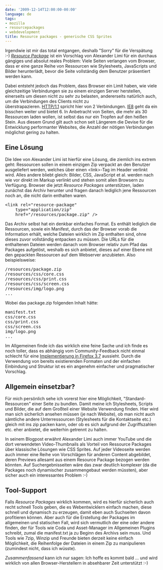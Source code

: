 ```yaml
---
date: '2009-12-14T12:00:00-00:00'
language: de
tags:
- mozilla
- resourcepackages
- webdevelopment
title: Resource packages - generische CSS Sprites
---
```



Irgendwie ist mir das total entgangen, deshalb &quot;Sorry&quot; f&uuml;r die Versp&auml;tung :-)&nbsp;<em style="font-style: italic; "><a href="http://limi.net/articles/resource-packages/">Resource Package</a></em>&nbsp;ist ein Vorschlag von Alexander Limi f&uuml;r ein durchaus g&auml;ngiges und absolut reales Problem: Viele Seiten verlangen vom Browser, dass er eine ganze Reihe von Ressourcen wie Stylesheets, JavaScripts und Bilder herunterl&auml;dt, bevor die Seite vollst&auml;ndig dem Benutzer pr&auml;sentiert werden kann.

Dabei entsteht jedoch das Problem, dass Browser ein Limit haben, wie viele gleichzeitige Verbindungen sie zu einem einzigen Server herstellen, einerseits um diesen nicht zu sehr zu belasten, andererseits nat&uuml;rlich auch, um die Verbindungen des Clients nicht zu &uuml;berstrapazieren.&nbsp;<a href="http://www.w3.org/Protocols/rfc2616/rfc2616-sec8.html#sec8.1.4">HTTP/1.1</a>&nbsp;spricht hier von 2 Verbindungen.&nbsp;<a href="http://www.microsoft.com/windows/internet-explorer/readiness/developers-new.aspx">IE8</a>&nbsp;geht da ein bisschen weiter und bietet 6. In Anbetracht von Seiten, die mehr als 30 Ressourcen laden wollen, ist selbst das nur ein Tropfen auf den hei&szlig;en Stein. Aus diesem Grund gilt auch schon seit L&auml;ngerem die Devise f&uuml;r die Entwicklung performanter Websites, die Anzahl der n&ouml;tigen Verbindungen m&ouml;glichst gering zu halten.

## Eine Lösung

Die Idee von Alexander Limi ist hierf&uuml;r eine L&ouml;sung, die ziemlich ins extrem geht: Ressourcen sollen in einem einzigen Zip verpackt an den Benutzer ausgeliefert werden, welches &uuml;ber einen &lt;link&gt;-Tag im Header verlinkt wird. Alles andere bliebt gleich: Bilder, CSS, JavaScript et al. werden nach wie vor direkt im Markup verlinkt und stehen somit allen Browsern zu Verf&uuml;gung. Browser die jetzt <em>Resource Packages</em> unterst&uuml;tzen, laden zun&auml;chst das Archiv herunter und fragen danach lediglich jene Ressourcen noch an, die nicht darin enthalten waren.

<pre class="code">&lt;link rel=&quot;resource-package&quot; 
    type=&quot;application/zip&quot; 
    href=&quot;/resources/package.zip&quot; /&gt;</pre>

Das Archiv selbst hat ein denkbar einfaches Format. Es enth&auml;lt lediglich die Ressourcen, sowie ein Manifest, durch das der Browser vorab die Information erh&auml;lt, welche Dateien wirklich im Zip enthalten sind, ohne dieses zuvor vollst&auml;ndig entpacken zu m&uuml;ssen. Die URLs f&uuml;r die enthaltenen Dateien werden danach vom Browser relativ zum Pfad das Packages aufgel&ouml;st, weshalb es sich anbietet, dieses auf einer Ebene mit den gepackten Ressourcen auf dem Webserver anzubieten. Also beispielsweise:

<pre class="code">/resources/package.zip
/resources/css/core.css
/resources/css/print.css
/resources/css/screen.css
/resources/img/logo.png
...</pre>


Wobei das package.zip folgenden Inhalt h&auml;tte:

<pre class="code">manifest.txt
css/core.css
css/print.css
css/screen.css
img/logo.png
...</pre>

Im Allgemeinen finde ich das wirklich eine feine Sache und ich finde es noch toller, dass es abh&auml;ngig vom Community-Feedback nicht einmal schlecht f&uuml;r eine <a href="http://hacks.mozilla.org/2009/11/a-proposal-resource-packages-to-improve-performance/">Implementierung in Firefox 3.7</a> aussieht. Durch die Verwendung von bereits existierenden Formaten und der einfachen Einbindung und Struktur ist es ein angenehm einfacher und pragmatischer Vorschlag.

## Allgemein einsetzbar?

F&uuml;r mich pers&ouml;nlich sehe ich vorerst hier eine M&ouml;glichkeit, &quot;Standard-Ressourcen&quot; einer Seite zu bundlen. Damit meine ich Stylesheets, Scripts und Bilder, die auf dem Gro&szlig;teil einer Website Verwendung finden. Hier wird man sich sicherlich ansehen m&uuml;ssen (je nach Website), ob man nicht auch s&auml;mtliche andere Unterressourcen (Stylesheets f&uuml;r die Kontaktseite etc.) gleich mit ins zip packen kann, oder ob es sich aufgrund der Zugriffszahlen etc. eher anbietet, die weiterhin getrennt zu halten.

In seinem Blogpost erw&auml;hnt Alexander Limi auch immer YouTube und die dort verwendeten Video-Thumbnails als Vorteil von Ressource Packages &uuml;ber klassische L&ouml;sungen wie CSS Sprites. Auf jeder Videoseite werden auch immer eine Reihe von Vorschl&auml;gen f&uuml;r anderen Content abgebildet, deren Previews allesamt aus einem Resource Package bezogen werden k&ouml;nnten. Auf Suchergebnisseiten w&auml;re das zwar deutlich komplexer (da die Packages noch dynamischer zusammengebaut werden m&uuml;ssten), aber sicher auch ein interessantes Problem :-)

## Tool-Support

Falls <em>Resource Packages</em> wirklich kommen, wird es hierf&uuml;r sicherlich auch recht schnell Tools geben, die es Webentwicklern einfach machen, diese schnell und dynamisch zu erzeugen, damit eben auch Suchseiten davon profitieren k&ouml;nnen. Aber auch f&uuml;r die Erstellung der Packages im allgemeinen und statischen Fall, wird sich vermutlich der eine oder andere finden, der f&uuml;r Tools wie Coda und Asset-Manager im Allgemeinen Plugins schreibt, zumal die manifest.txt ja zu Beginn des Archivs sein muss. Und Tools wie 7zip, Winzip und Freunde bieten derzeit keine einfach M&ouml;glichkeit, die Reihenfolge der Dateien in einem Zip zu manipulieren (zumindest nicht, dass ich w&uuml;sste).

<em>Zusammenfassend</em> kann ich nur sagen: Ich hoffe es kommt bald ... und wird wirklich von allen Browser-Herstellern in absehbarer Zeit unterst&uuml;tzt :-)
